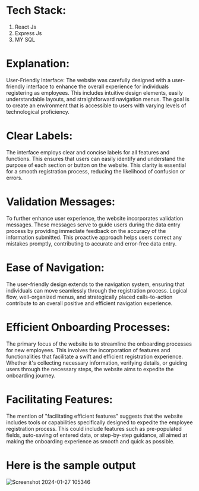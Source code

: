 # Tech Stack:
1. React Js
2. Express Js
3. MY SQL

# Explanation:

User-Friendly Interface:
The website was carefully designed with a user-friendly interface to enhance the overall experience for individuals registering as employees. This includes intuitive design elements, easily understandable layouts, and straightforward navigation menus. The goal is to create an environment that is accessible to users with varying levels of technological proficiency.

# Clear Labels:
The interface employs clear and concise labels for all features and functions. This ensures that users can easily identify and understand the purpose of each section or button on the website. This clarity is essential for a smooth registration process, reducing the likelihood of confusion or errors.

# Validation Messages:
To further enhance user experience, the website incorporates validation messages. These messages serve to guide users during the data entry process by providing immediate feedback on the accuracy of the information submitted. This proactive approach helps users correct any mistakes promptly, contributing to accurate and error-free data entry.

# Ease of Navigation:
The user-friendly design extends to the navigation system, ensuring that individuals can move seamlessly through the registration process. Logical flow, well-organized menus, and strategically placed calls-to-action contribute to an overall positive and efficient navigation experience.

# Efficient Onboarding Processes:
The primary focus of the website is to streamline the onboarding processes for new employees. This involves the incorporation of features and functionalities that facilitate a swift and efficient registration experience. Whether it's collecting necessary information, verifying details, or guiding users through the necessary steps, the website aims to expedite the onboarding journey.

# Facilitating Features:
The mention of "facilitating efficient features" suggests that the website includes tools or capabilities specifically designed to expedite the employee registration process. This could include features such as pre-populated fields, auto-saving of entered data, or step-by-step guidance, all aimed at making the onboarding experience as smooth and quick as possible.


# Here is the sample output
![Screenshot 2024-01-27 105346](https://github.com/anku0810/Employee-Register/assets/114290163/5af04508-09bf-4b8a-b455-75eca4af6f94)

